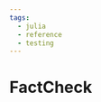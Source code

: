 ```yaml
---
tags:
  - julia
  - reference
  - testing
---
```


# FactCheck

<!--
TODO: Finish this reference
TODO: Add tutorial and link to it
TODO: Add any recipes and link to them
-->

